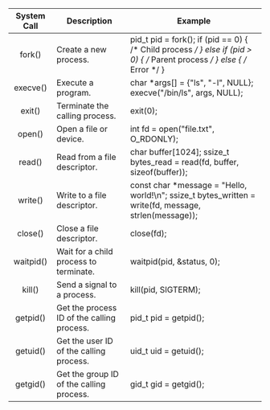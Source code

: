 | System Call   | Description                               | Example                                                         |
|:---------------:|-------------------------------------------|-----------------------------------------------------------------|
| fork()        | Create a new process.                     | pid_t pid = fork(); if (pid == 0) { /* Child process */ } else if (pid > 0) { /* Parent process */ } else { /* Error */ } |
| execve()      | Execute a program.                        | char *args[] = {"ls", "-l", NULL}; execve("/bin/ls", args, NULL); |
| exit()        | Terminate the calling process.            | exit(0);                                                        |
| open()        | Open a file or device.                    | int fd = open("file.txt", O_RDONLY);                           |
| read()        | Read from a file descriptor.              | char buffer[1024]; ssize_t bytes_read = read(fd, buffer, sizeof(buffer)); |
| write()       | Write to a file descriptor.               | const char *message = "Hello, world!\n"; ssize_t bytes_written = write(fd, message, strlen(message)); |
| close()       | Close a file descriptor.                  | close(fd);                                                      |
| waitpid()     | Wait for a child process to terminate.    | waitpid(pid, &status, 0);                                      |
| kill()        | Send a signal to a process.               | kill(pid, SIGTERM);                                             |
| getpid()      | Get the process ID of the calling process.| pid_t pid = getpid();                                           |
| getuid()      | Get the user ID of the calling process.   | uid_t uid = getuid();                                           |
| getgid()      | Get the group ID of the calling process.  | gid_t gid = getgid();                                           |
